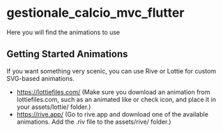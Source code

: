 # gestionale_calcio_mvc_flutter

Here you will find the animations to use

## Getting Started Animations
If you want something very scenic, you can use Rive or Lottie for custom SVG-based animations.
 - https://lottiefiles.com/ (Make sure you download an animation from lottiefiles.com, such as an animated like or check icon, and place it in your assets/lottie/ folder.)
 - https://rive.app/ (Go to rive.app and download one of the available animations. Add the .riv file to the assets/rive/ folder.)